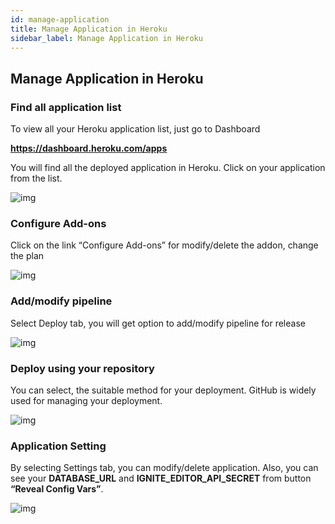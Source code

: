 ```yaml
---
id: manage-application
title: Manage Application in Heroku
sidebar_label: Manage Application in Heroku
---
```


## Manage Application in Heroku

### Find all application list
 
To view all your Heroku application list, just go to Dashboard 

**<u><a href="https://dashboard.heroku.com/apps" target="_blank">https://dashboard.heroku.com/apps</a></u>**

You will find all the deployed application in Heroku. Click on your application from the list.

![img](/assets/docs/deploy-to-heroku/heroku-my-app.png)

### Configure Add-ons

Click on the link “Configure Add-ons” for modify/delete the addon, change the plan

![img](/assets/docs/deploy-to-heroku/heroku-my-app-configure-addone.png)


### Add/modify pipeline

Select Deploy tab, you will get option to add/modify pipeline for release

![img](/assets/docs/deploy-to-heroku/heroku-my-app-pipeline.png)

### Deploy using your repository

You can select, the suitable method for your deployment. GitHub is widely used for managing your deployment.

![img](/assets/docs/deploy-to-heroku/heroku-my-app-deploy-using-repo.png)

### Application Setting

By selecting Settings tab, you can modify/delete application. Also, you can see your **DATABASE_URL** and **IGNITE_EDITOR_API_SECRET** from button **“Reveal Config Vars”**.  

![img](/assets/docs/deploy-to-heroku/heroku-my-app-settings.png)




